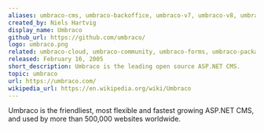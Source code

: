 ```yaml
---
aliases: umbraco-cms, umbraco-backoffice, umbraco-v7, umbraco-v8, umbraco-v9, umbraco-v10
created_by: Niels Hartvig
display_name: Umbraco
github_url: https://github.com/umbraco/
logo: umbraco.png
related: umbraco-cloud, umbraco-community, umbraco-forms, umbraco-packages
released: February 16, 2005
short_description: Umbraco is the leading open source ASP.NET CMS.
topic: umbraco
url: https://umbraco.com/
wikipedia_url: https://en.wikipedia.org/wiki/Umbraco
---
```

Umbraco is the friendliest, most flexible and fastest growing ASP.NET CMS, and used by more than 500,000 websites worldwide.
